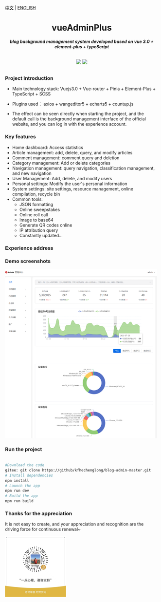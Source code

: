 
<div><a href="https://github.com/esplori/vueAdminPlus/blob/master/README.md">中文</a>  |  <a href="https://github.com/esplori/vueAdminPlus/blob/master/README.en.md">ENGLISH</a></div>

<h1 align="center" style=" font-weight: bold;">vueAdminPlus</h1>
<h5 align="center">blog background management system developed based on vue 3.0 + element-plus + typeScript</h5>


<p align="center" style="padding:10px">
	<a href="https://github/kfhechenglong/blog-admin-master.git"><img src="https://img.shields.io/github/stars/kfhechenglong/blog-admin-master"></a>
	<a href="https://github/kfhechenglong/blog-admin-master.git"><img src="https://img.shields.io/github/forks/kfhechenglong/blog-admin-master"></a>
</p>


### Project Introduction

- Main technology stack: Vuejs3.0 + Vue-router + Pinia + Element-Plus + TypeScript + SCSS

- Plugins used： axios + wangeditor5 + echarts5 + countup.js

- The effect can be seen directly when starting the project, and the default call is the background management interface of the official website, and you can log in with the experience account.


### Key features


- Home dashboard: Access statistics
- Article management: add, delete, query, and modify articles
- Comment management: comment query and deletion
- Category management: Add or delete categories
- Navigation management: query navigation, classification management, and new navigation
- User Management: Add, delete, and modify users
- Personal settings: Modify the user's personal information
- System settings: site settings, resource management, online compilation, recycle bin
- Common tools:
	- JSON formatting
	- Online sweepstakes
	- Online roll call
	- Image to base64
	- Generate QR codes online
	- IP attribution query
	- Constantly updated...


### Experience address





### Demo screenshots


<img src="./src/assets/images/screenshot.png" alt="赞赏" width="500px" />



### Run the project



``` bash

#Download the code
gitee: git clone https://github/kfhechenglong/blog-admin-master.git
# Install dependencies
npm install
# Launch the app 
npm run dev
# Build the app
npm run build

```

### Thanks for the appreciation


It is not easy to create, and your appreciation and recognition are the driving force for continuous renewal~

<img src="./src/assets/images/donate.jpg" alt="赞赏" width="200px" />